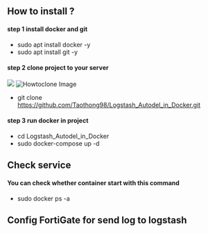 ﻿## How to install ?
   #### step 1 install docker and git
- sudo apt install docker -y 
- sudo apt install git -y 

#### step 2 clone project to your server
![](https://pandao.github.io/editor.md/examples/images/8.jpg)
![Howtoclone Image](images/example.jpg)
- git clone https://github.com/Taothong98/Logstash_Autodel_in_Docker.git 


#### step 3 run docker in project
- cd Logstash_Autodel_in_Docker
- sudo docker-compose up -d

## Check service
#### You can check whether container start with this command 

- sudo docker ps -a

## Config FortiGate for send log to logstash
